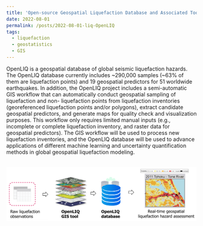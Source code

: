```yaml
---
title: 'Open-source Geospatial Liquefaction Database and Associated Tools'
date: 2022-08-01
permalink: /posts/2022-08-01-liq-OpenLIQ
tags:
  - liquefaction
  - geostatistics
  - GIS
---
```


OpenLIQ is a geospatial database of global seismic liquefaction hazards. The OpenLIQ database currently includes ~290,000 samples (~63% of them are liquefaction points) and 19 geospatial predictors for 51 worldwide earthquakes. In addition, the OpenLIQ project includes a semi-automatic GIS workflow that can automatically conduct geospatial sampling of liquefaction and non- liquefaction points from liquefaction inventories (georeferenced liquefaction points and/or polygons), extract candidate geospatial predictors, and generate maps for quality check and visualization purposes. This workflow only requires limited manual inputs (e.g., incomplete or complete liquefaction inventory, and raster data for geospatial predictors). The GIS workflow will be used to process new liquefaction inventories, and the OpenLIQ database will be used to advance applications of different machine learning and uncertainty quantification methods in global geospatial liquefaction modeling.

<br/><img src='/images/liq-OpenLIQ.png'>


